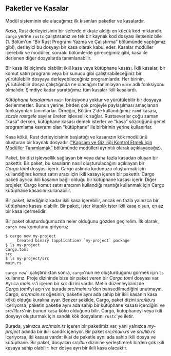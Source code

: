 ## Paketler ve Kasalar

Modül sisteminin ele alacağımız ilk kısımları paketler ve kasalardır.

*Kasa*, Rust derleyicisinin bir seferde dikkate aldığı en küçük kod miktarıdır. 
`cargo` yerine `rustc` çalıştırsanız ve tek bir kaynak kod dosyası iletseniz bile (1. Bölüm'ün “Bir Rust Programı Yazma ve Çalıştırma” bölümünde yaptığımız gibi), derleyici bu dosyayı bir kasa olarak kabul eder. Kasalar modüller içerebilir ve modüller, 
sonraki bölümlerde göreceğimiz gibi, kasa ile derlenen diğer dosyalarda tanımlanabilir.

Bir kasa iki biçimde olabilir: ikili kasa veya kütüphane kasası. İkili kasalar, bir komut satırı programı veya bir sunucu gibi 
çalıştırabileceğiniz bir yürütülebilir dosyaya derleyebileceğiniz programlardır. Her birinin, yürütülebilir dosya çalıştığında ne olacağını 
tanımlayan `main` adlı fonksiyonu olmalıdır. Şimdiye kadar yarattığımız tüm kasalar ikili kasalardı.

*Kütüphane kasalarının* `main` fonksiyonu yoktur ve yürütülebilir bir dosyaya derlenmezler. Bunun yerine, birden çok projeyle paylaşılması amaçlanan
fonksiyonları tanımlarlar. Örneğin, Bölüm 2'de kullandığımız `rand` kasası, *sözde rastgele* sayılar üreten işlevsellik sağlar. 
Rustseverler çoğu zaman “kasa” derken, kütüphane kasası demek isterler ve “kasa” sözcüğünü genel programlama kavramı olan 
“kütüphane” ile birbirinin yerine kullanırlar.

Kasa kökü, Rust derleyicisinin başlattığı ve kasanızın kök modülünü oluşturan bir kaynak dosyadır 
([“Kapsam ve Gizliliği Kontrol Etmek için Modüller Tanımlamak”][modules]<!-- ignore --> bölümünde modülleri ayrıntılı olarak açıklayacağız).

Paket, bir dizi işlevsellik sağlayan bir veya daha fazla kasadan oluşan bir pakettir. 
Bir paket, bu kasaların nasıl oluşturulacağını açıklayan bir *Cargo.toml* dosyası içerir. Cargo aslında kodunuzu oluşturmak için kullandığınız 
komut satırı aracı için ikili kasayı içeren bir pakettir. Cargo paketi ayrıca ikili kasanın bağlı olduğu bir kütüphane kasası içerir. 
Diğer projeler, Cargo komut satırı aracının kullandığı mantığı kullanmak için Cargo kütüphane kasasını kullanabilir.

Bir paket, istediğiniz kadar ikili kasa içerebilir, ancak en fazla yalnızca bir kütüphane kasası olabilir. 
Bir paket, ister kitaplık ister ikili kasa olsun, en az bir kasa içermelidir.

Bir paket oluşturduğumuzda neler olduğunu gözden geçirelim. İlk olarak, `cargo new` komutunu giriyoruz:

```console
$ cargo new my-project
     Created binary (application) `my-project` package
$ ls my-project
Cargo.toml
src
$ ls my-project/src
main.rs
```

`cargo new`'i çalıştırdıktan sonra, `cargo`'nun ne oluşturduğunu görmek için `ls` kullanırız. 
Proje dizininde bize bir paket veren bir *Cargo.toml* dosyası var. Ayrıca *main.rs*'i içeren bir *src* dizini vardır. 
Metin düzenleyicinizde *Cargo.toml*'yi açın ve burada *src/main.rs*'den bahsedilmediğini unutmayın. 
Cargo, *src/main.rs* öğesinin, paketle aynı ada sahip bir ikili kasanın kasa kökü olduğu kuralına uyar. 
Benzer şekilde, Cargo, paket dizini *src/lib.rs* içeriyorsa, paketin paketle aynı ada sahip bir kütüphane kasası içerdiğini ve 
*src/lib.rs*'nin bunun kasa kökü olduğunu bilir. Cargo, kütüphaneyi veya ikili dosyayı oluşturmak için 
sandık kök dosyalarını `rustc`'ye iletir.

Burada, yalnızca *src/main.rs* içeren bir paketimiz var, yani yalnızca *my-project* adında bir ikili sandık içeriyor. 
Bir paket *src/main.rs* ve *src/lib.rs* içeriyorsa, iki kasası vardır: ikisi de paketle aynı ada sahip ikili dosya ve kütüphane. 
Bir paket, dosyaları *src/bin* dizinine yerleştirerek birden çok ikili kasaya sahip olabilir: 
her dosya ayrı bir ikili kasa olacaktır.

[modules]: ch07-02-defining-modules-to-control-scope-and-privacy.html
[rand]: ch02-00-guessing-game-tutorial.html#generating-a-random-number
